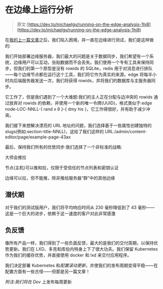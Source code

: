 # 在边缘上运行分析

> 原文:[https://dev.to/michaelgv/running-on-the-edge-analysis-1hj8](https://dev.to/michaelgv/running-on-the-edge-analysis-1hj8)

在[我的上一篇文章](https://dev.to/michaelgv/what-are-your-thoughts-on-running-code-at-the-edge-4kp8)之后，我们陷入困境，并一直在边缘进行测试，我们是这样做的:

我们开始部署边缘服务器，我们最大的问题是关于数据同步，我们希望有一个系统，边缘用户可以互动，张贴数据而不会丢失。我们使用一个专有工具来保持同步，但我们的第一个原型是没有 rowids 的 SQLite，redis 用于对消息进行排队——每个边缘节点都在运行这个工具，我们将它作为真实的来源。edge 将每半小时向后端服务器发送一次，我们将获得 rowids，并将我们的数据库与主服务器同步。

它工作了，但是我们遇到了一个大难题:我们的主人正在分配与边冲突的 rowids 通过放弃对 rowids 的依赖，并使用一个新的唯一令牌(UUID)，格式类似于:edge node-LOC-NNLL-{ rand x 8 }-{ dmy his }，它工作得很好，并有助于减少冲突。

我们接下来想解决漂亮的 URL 地址的问题，我们选择基于一些属性创建独特的 slugs(例如:section-title-NNLL)，这给了我们这样的 URL:/admin/content-editor/page/example-page-43ax

最后，保持我们所有的优势同步:我们选择了一个非标准的战略:

大师会推拉

节点(主机)可以推和拉，仅限于受信任的节点列表和密钥认证

边缘可以拉，但不能推，除非推给服务器“群”中的其他边缘

## 潜伏期

对于我们的测试版用户，我们将平均响应时间从 230 毫秒降低到了 43 毫秒——这是一个巨大的进步，依赖于这一速度的客户对此非常感激

## 负反馈

像所有产品一样，我们得到了一些负面反馈，最大的是我们的交付周期，以保持优势更新。我们在 LXD、多克和库伯内特身上下了很大功夫。我们保留 Kubernetes 作为我们的缓存优势，并直接使用 docker 和 lxd 来交付应用程序。

我们决定部署 Kubernetes 和*配置滚动更新*，并使我们的发布周期变得平稳——在配置方面有一些古怪——但那是另一篇文章！

*附注:我们将在 Dev* 上发布每周更新